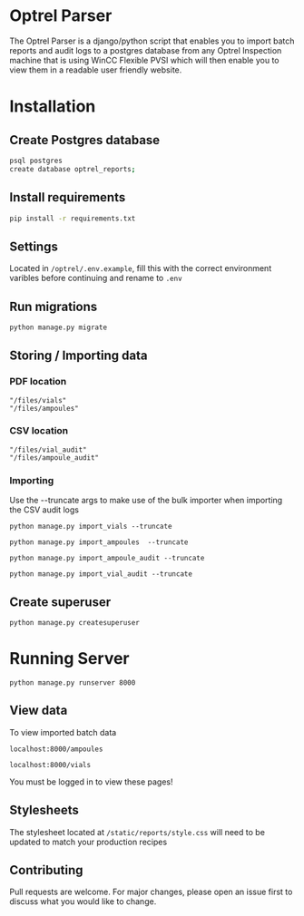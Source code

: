 # Optrel Parser

The Optrel Parser is a django/python script that enables you to import batch reports and audit logs to a postgres database from any Optrel Inspection machine that is using WinCC Flexible PVSI which will then enable you to view them in a readable user friendly website.

# Installation
## Create Postgres database
```bash
psql postgres
create database optrel_reports;
```
## Install requirements
```bash
pip install -r requirements.txt
```

## Settings

Located in ``` /optrel/.env.example ```, fill this with the correct environment varibles before continuing and rename to ``` .env ```

## Run migrations
```bash
python manage.py migrate
```

## Storing / Importing data

### PDF location
```
"/files/vials"
"/files/ampoules"
```
### CSV location
```
"/files/vial_audit"
"/files/ampoule_audit"
```
### Importing

Use the --truncate args to make use of the bulk importer when importing the CSV audit logs

```
python manage.py import_vials --truncate

python manage.py import_ampoules  --truncate

python manage.py import_ampoule_audit --truncate

python manage.py import_vial_audit --truncate
```

## Create superuser
```
python manage.py createsuperuser
```

# Running Server
```
python manage.py runserver 8000
```

## View data

To view imported batch data
```
localhost:8000/ampoules

localhost:8000/vials
```

You must be logged in to view these pages!

## Stylesheets 
The stylesheet located at ``` /static/reports/style.css ``` will need to be updated to match your production recipes

## Contributing
Pull requests are welcome. For major changes, please open an issue first to discuss what you would like to change.